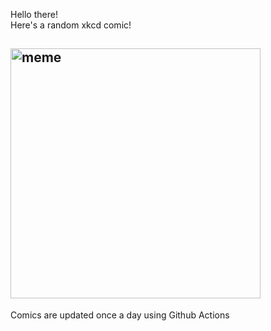 Hello there! <br>Here's a random xkcd comic!<br>
## <img src="https://imgs.xkcd.com/comics/code_quality.png" alt="meme" width="400"/><br>
Comics are updated once a day using Github Actions